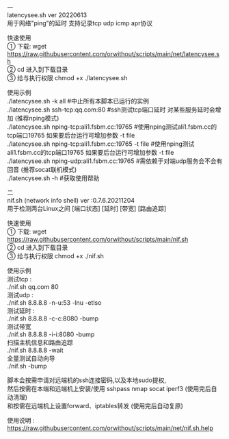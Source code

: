 一  
latencysee.sh  ver 20220613  
用于网络"ping"的延时 支持记录tcp udp icmp apr协议  
  
快速使用  
① 下载: wget https://raw.githubusercontent.com/orwithout/scripts/main/net/latencysee.sh  
② cd 进入到下载目录  
③ 给与执行权限 chmod +x ./latencysee.sh  

使用示例  
./latencysee.sh   -k all     #中止所有本脚本已运行的实例  
./latencysee.sh   ssh-tcp:qq.com:80      #ssh测试tcp端口延时 对某些服务延时会增加 (推荐nping模式)  
./latencysee.sh   nping-tcp:ali1.fsbm.cc:19765    #使用nping测试ali1.fsbm.cc的tcp端口19765 如果要后台运行可增加参数 -t file  
./latencysee.sh   nping-tcp:ali1.fsbm.cc:19765  -t file   #使用nping测试ali1.fsbm.cc的tcp端口19765 如果要后台运行可增加参数 -t file  
./latencysee.sh   nping-udp:ali1.fsbm.cc:19765    #需依赖于对端udp服务会不会有回音 (推荐socat联机模式)  
./latencysee.sh   -h    #获取使用帮助  
  
  
  
二  
nif.sh (network info shell)  ver :0.7.6.20211204  
用于检测两台Linux之间 [端口状态] [延时] [带宽] [路由追踪]  
  
快速使用  
① 下载: wget https://raw.githubusercontent.com/orwithout/scripts/main/nif.sh  
② cd 进入到下载目录  
③ 给与执行权限 chmod +x ./nif.sh  
  
使用示例  
测试tcp :  
./nif.sh qq.com 80  
测试udp :  
./nif.sh 8.8.8.8 -n-u:53 -lnu -etlso  
测试延时 :  
./nif.sh 8.8.8.8 -c-c:8080 -bump  
测试带宽  
./nif.sh 8.8.8.8 -i-i:8080 -bump  
扫描主机信息和路由追踪  
./nif.sh 8.8.8.8 -wait  
全量测试自动向导  
./nif.sh -bump  
  
脚本会按需申请对远端机的ssh连接密码,以及本地sudo提权,  
然后按需在本端和远端机上安装/使用 sshpass nmap socat iperf3 (使用完后自动清理)  
和按需在远端机上设置forward、iptables转发 (使用完后自动复原)  
  
使用说明 :  
https://raw.githubusercontent.com/orwithout/scripts/main/net/nif.sh.help  
